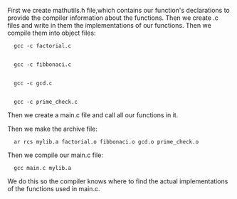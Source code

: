 First we create mathutils.h file,which contains our function's declarations to provide the compiler information about the functions.
Then we create .c files and write in them the implementations of our functions.
Then we compile them into object files:
  
      
      gcc -c factorial.c
  
      
      gcc -c fibbonaci.c
  
      
      gcc -c gcd.c
  
      
      gcc -c prime_check.c


Then we create a main.c file and call all our functions in it.


Then we make the archive file:

      
      ar rcs mylib.a factorial.o fibbonaci.o gcd.o prime_check.o


Then we compile our main.c file:
  
    
      gcc main.c mylib.a


We do this so the compiler knows where to find the actual implementations of the functions used in main.c.
